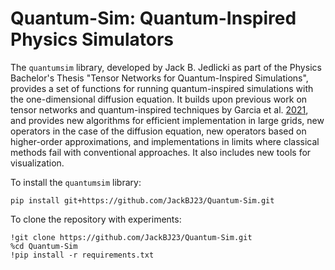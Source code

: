 # Quantum-Sim: Quantum-Inspired Physics Simulators

The `quantumsim` library, developed by Jack B. Jedlicki as part of the Physics Bachelor's Thesis "Tensor Networks for Quantum-Inspired Simulations", provides a set of functions for running quantum-inspired simulations with the one-dimensional diffusion equation. It builds upon previous work on tensor networks and quantum-inspired techniques by Garcia et al. [2021](https://arxiv.org/pdf/2303.09430), and provides new algorithms for efficient implementation in large grids, new operators in the case of the diffusion equation, new operators based on higher-order approximations, and implementations in limits where classical methods fail with conventional approaches. It also includes new tools for visualization. 

To install the `quantumsim` library:

```
pip install git+https://github.com/JackBJ23/Quantum-Sim.git
```

To clone the repository with experiments:

```
!git clone https://github.com/JackBJ23/Quantum-Sim.git
%cd Quantum-Sim
!pip install -r requirements.txt
```
